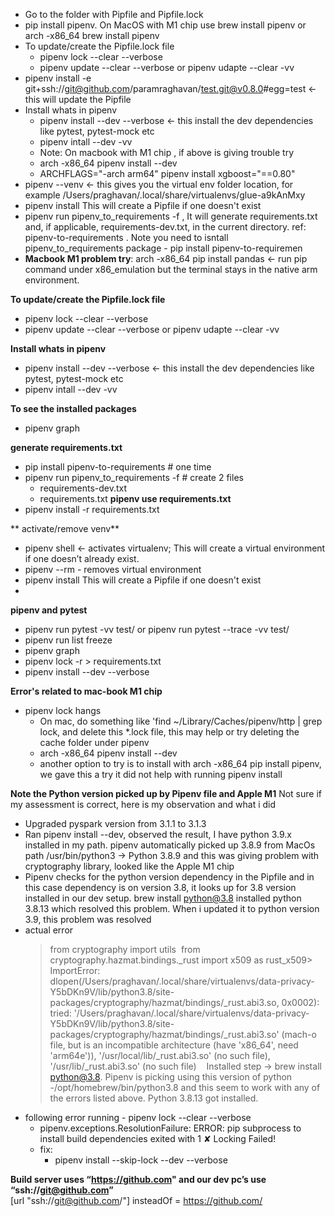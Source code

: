 - Go to the folder with Pipfile and Pipfile.lock
- pip install pipenv. On MacOS  with M1 chip use brew install pipenv or  arch -x86_64 brew install pipenv
- To update/create the Pipfile.lock file
  - pipenv lock --clear --verbose 
  - pipenv update --clear --verbose or pipenv udapte --clear -vv
- pipenv install -e git+ssh://git@github.com/paramraghavan/test.git@v0.8.0#egg=test ← this will update the Pipfile
- Install whats in pipenv
  - pipenv install --dev --verbose ← this install the dev dependencies like pytest, pytest-mock etc
  - pipenv intall --dev -vv
  - Note: On macbook with M1 chip , if above is giving trouble try
  - arch -x86_64 pipenv install --dev
  - ARCHFLAGS="-arch arm64" pipenv install xgboost="==0.80"
- pipenv --venv ← this gives you the virtual env folder location, for example /Users/praghavan/.local/share/virtualenvs/glue-a9kAnMxy
- pipenv install <package> This will create a Pipfile if one doesn't exist
- pipenv run pipenv_to_requirements -f , It will generate requirements.txt and, if applicable, requirements-dev.txt, in the current directory. ref: pipenv-to-requirements . Note you need to isntall pipenv_to_requirements package - pip install pipenv-to-requiremen
- **Macbook M1 problem try**: arch -x86_64 pip install pandas ← run pip command under x86_emulation but the terminal stays in the native arm environment.

**To update/create the Pipfile.lock file**
- pipenv lock --clear --verbose 
- pipenv update --clear --verbose or pipenv udapte --clear -vv

**Install whats in pipenv**
- pipenv install --dev --verbose ← this install the dev dependencies like pytest, pytest-mock etc
- pipenv intall --dev -vv

**To see the installed packages**
- pipenv graph

**generate requirements.txt**
- pip install pipenv-to-requirements # one time 
- pipenv run pipenv_to_requirements -f # create 2 files
  - requirements-dev.txt 
  - requirements.txt 
**pipenv use requirements.txt**
 - pipenv install -r requirements.txt

** activate/remove venv**
- pipenv shell  ← activates  virtualenv; This will create a virtual environment if one doesn’t already exist.
- pipenv --rm - removes virtual environment
- pipenv install <package> This will create a Pipfile if one doesn't exist
- 
**pipenv and pytest**
* pipenv run pytest -vv test/ or pipenv run pytest --trace -vv test/ 
* pipenv run list freeze
* pipenv graph
* pipenv lock -r > requirements.txt
* pipenv install --dev --verbose

**Error's related to mac-book M1 chip**
* pipenv lock hangs
    * On mac, do something like 'find ~/Library/Caches/pipenv/http | grep lock, and delete this *.lock  file, this may help or try deleting the cache folder under pipenv
    * arch -x86_64 pipenv install --dev
    * another option to try is to  install with arch -x86_64 pip install pipenv, we gave this a try it did not help with running pipenv install
 
**Note the Python version picked up by Pipenv file and Apple M1**
Not sure if my assessment  is correct, here is my observation and what i did
* Upgraded pyspark version from 3.1.1 to 3.1.3
* Ran pipenv install --dev, observed the result, I have python 3.9.x installed in my path. pipenv automatically picked up 3.8.9 from MacOs  path /usr/bin/python3 → Python 3.8.9 and this was giving problem with cryptography library, looked like the Apple M1 chip
* Pipenv checks for the python version dependency in the Pipfile and  in this case dependency is on version 3.8, it looks up for 3.8 version installed in our dev setup.  brew install python@3.8 installed python 3.8.13 which resolved this problem. When i updated it to python version 3.9, this problem was resolved 
* actual error
    > from cryptography import utils       from cryptography.hazmat.bindings._rust import x509 as rust_x509> ImportError: dlopen(/Users/praghavan/.local/share/virtualenvs/data-privacy-Y5bDKn9V/lib/python3.8/site-packages/cryptography/hazmat/bindings/_rust.abi3.so, 0x0002): tried: '/Users/praghavan/.local/share/virtualenvs/data-privacy-Y5bDKn9V/lib/python3.8/site-packages/cryptography/hazmat/bindings/_rust.abi3.so' (mach-o file, but is an incompatible architecture (have 'x86_64', need 'arm64e')), '/usr/local/lib/_rust.abi3.so' (no such file), '/usr/lib/_rust.abi3.so' (no such file)   
 Installed step → brew install python@3.8. Pipenv is picking using this version of python -/opt/homebrew/bin/python3.8 and this seem to work with any of the errors listed above. Python 3.8.13 got installed.
* following error running - pipenv lock --clear --verbose
    * pipenv.exceptions.ResolutionFailure: ERROR: pip subprocess to install build dependencies exited with 1 ✘ Locking Failed!
    * fix: 
        * pipenv install --skip-lock --dev --verbose
     
**Build server uses “https://github.com" and our dev pc’s  use “ssh://git@github.com”**  
[url "ssh://git@github.com/"]
	insteadOf = https://github.com/
  
